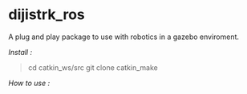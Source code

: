 # dijistrk_ros
A plug and play package to use with robotics in a gazebo enviroment.


*Install :*

> cd catkin_ws/src
> git clone 
> catkin_make


*How to use :*


